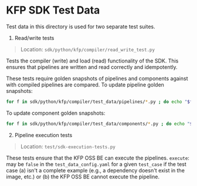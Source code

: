 # KFP SDK Test Data

Test data in this directory is used for two separate test suites.

1. Read/write tests
> Location: `sdk/python/kfp/compiler/read_write_test.py `

Tests the compiler (write) and load (read) functionality of the SDK. This ensures that pipelines are written and read correctly and idempotently.

These tests require golden snapshots of pipelines and components against with compiled pipelines are compared. To update pipeline golden snapshots:

```bash
for f in sdk/python/kfp/compiler/test_data/pipelines/*.py ; do echo "$f" && python3 "$f" ; done
```


To update component golden snapshots:
```bash
for f in sdk/python/kfp/compiler/test_data/components/*.py ; do echo "$f" && python3 "$f" ; done
```


2. Pipeline execution tests
> Location: `test/sdk-execution-tests.py`

These tests ensure that the KFP OSS BE can execute the pipelines. `execute`: may be `false` in the `test_data_config.yaml` for a given `test_case` if the test case (a) isn't a complete example (e.g., a dependency doesn't exist in the image, etc.) or (b) the KFP OSS BE cannot execute the pipeline.
